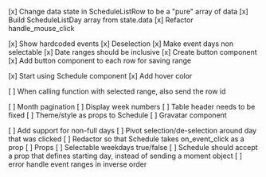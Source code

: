 [x] Change data state in ScheduleListRow to be a "pure" array of data
[x] Build ScheduleListDay array from state.data
[x] Refactor handle_mouse_click

[x] Show hardcoded events
[x] Deselection
[x] Make event days non selectable
[x] Date ranges should be inclusive
[x] Create button component
[x] Add button component to each row for saving range

[x] Start using Schedule component
[x] Add hover color

[ ] When calling function with selected range, also send the row id


[ ] Month pagination
[ ] Display week numbers
[ ] Table header needs to be fixed
[ ] Theme/style as props to Schedule
[ ] Gravatar component

[ ] Add support for non-full days
[ ] Pivot selection/de-selection around day that was clicked
[ ] Redactor so that Schedule takes on_event_click as a prop
[ ] Props
    [ ] Selectable weekdays true/false
[ ] Schedule should accept a prop that defines starting day, instead of sending a moment object
[ ] error handle event ranges in inverse order

